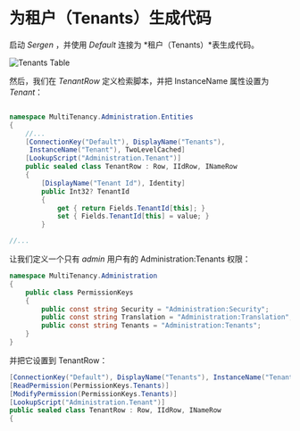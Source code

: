 # 为租户（Tenants）生成代码

启动 *Sergen* ，并使用 *Default* 连接为 *租户（Tenants）*表生成代码。

![Tenants Table](img/sergen_tenant.png)

然后，我们在 *TenantRow* 定义检索脚本，并把 InstanceName 属性设置为 *Tenant*：

```cs

namespace MultiTenancy.Administration.Entities
{
    //...
    [ConnectionKey("Default"), DisplayName("Tenants"), 
     InstanceName("Tenant"), TwoLevelCached]
    [LookupScript("Administration.Tenant")]
    public sealed class TenantRow : Row, IIdRow, INameRow
    {
        [DisplayName("Tenant Id"), Identity]
        public Int32? TenantId
        {
            get { return Fields.TenantId[this]; }
            set { Fields.TenantId[this] = value; }
        }

//...
```

让我们定义一个只有 *admin* 用户有的 Administration:Tenants 权限：

```cs
namespace MultiTenancy.Administration
{
    public class PermissionKeys
    {
        public const string Security = "Administration:Security";
        public const string Translation = "Administration:Translation";
        public const string Tenants = "Administration:Tenants";
    }
}
```

并把它设置到 TenantRow：

```cs
[ConnectionKey("Default"), DisplayName("Tenants"), InstanceName("Tenant"), TwoLevelCached]
[ReadPermission(PermissionKeys.Tenants)]
[ModifyPermission(PermissionKeys.Tenants)]
[LookupScript("Administration.Tenant")]
public sealed class TenantRow : Row, IIdRow, INameRow
{

```
